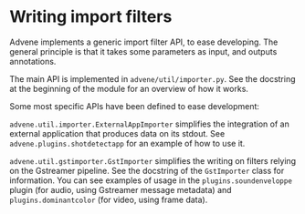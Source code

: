 # Writing import filters

Advene implements a generic import filter API, to ease developing. The
general principle is that it takes some parameters as input, and
outputs annotations.

The main API is implemented in `advene/util/importer.py`. See the
docstring at the beginning of the module for an overview of how it
works.

Some most specific APIs have been defined to ease development:

`advene.util.importer.ExternalAppImporter` simplifies the integration
of an external application that produces data on its stdout. See
`advene.plugins.shotdetectapp` for an example of how to use it.

`advene.util.gstimporter.GstImporter` simplifies the writing on
filters relying on the Gstreamer pipeline. See the docstring of the
`GstImporter` class for information.  You can see examples of usage in
the `plugins.soundenveloppe` plugin (for audio, using Gstreamer
message metadata) and `plugins.dominantcolor` (for video, using frame
data).
